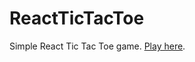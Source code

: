 # ReactTicTacToe
Simple React Tic Tac Toe game. <a href="https://vitorascorrea.github.io/ReactTicTacToe/">Play here</a>.
